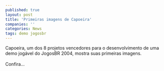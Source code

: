 ```yaml
---
published: true
layout: post
title: 'Primeiras imagens de Capoeira'
companies: ''
categories: News
tags: demo jogosbr
---
```

Capoeira, um dos 8 projetos vencedores para o desenvolvimento de uma demo jogável do JogosBR 2004, mostra suas primeiras imagens.<br /><br />Confira...

